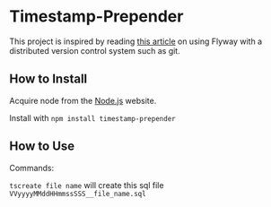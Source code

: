 # Timestamp-Prepender

This project is inspired by reading [this article](http://www.jeremyjarrell.com/using-flyway-db-with-distributed-version-control/) on using Flyway with a distributed version control system such as git.

## How to Install

Acquire node from the [Node.js](https://nodejs.com/en/) website.

Install with `npm install timestamp-prepender`

## How to Use

Commands:

`tscreate file name` will create this sql file `VVyyyyMMddHHmmssSSS__file_name.sql`
